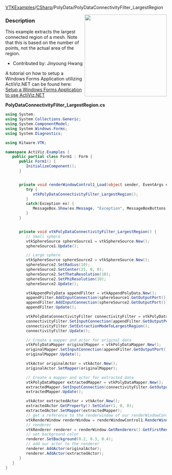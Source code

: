 [VTKExamples](Home)/[CSharp](CSharp)/PolyData/PolyDataConnectivityFilter_LargestRegion

<img align="right" src="https://github.com/lorensen/VTKExamples/raw/master/Testing/Baseline/PolyData/TestPolyDataConnectivityFilter_LargestRegion.png" width="256" />

### Description
This example extracts the largest connected region of a mesh. Note that this is based on the number of points, not the actual area of the region.

* Contributed by: Jinyoung Hwang

A tutorial on how to setup a Windows Forms Application utilizing ActiViz.NET can be found here: [Setup a Windows Forms Application to use ActiViz.NET](http://www.vtk.org/Wiki/VTK/CSharp/ActiViz.NET)

**PolyDataConnectivityFilter_LargestRegion.cs**
```csharp
using System;
using System.Collections.Generic;
using System.ComponentModel;
using System.Windows.Forms;
using System.Diagnostics;

using Kitware.VTK;

namespace ActiViz.Examples {
   public partial class Form1 : Form {
      public Form1() {
         InitializeComponent();
      }


      private void renderWindowControl1_Load(object sender, EventArgs e) {
         try {
            vtkPolyDataConnectivityFilter_LargestRegion();
         }
         catch(Exception ex) {
            MessageBox.Show(ex.Message, "Exception", MessageBoxButtons.OK);
         }
      }


      private void vtkPolyDataConnectivityFilter_LargestRegion() {
         // Small sphere
         vtkSphereSource sphereSource1 = vtkSphereSource.New();
         sphereSource1.Update();

         // Large sphere
         vtkSphereSource sphereSource2 = vtkSphereSource.New();
         sphereSource2.SetRadius(10);
         sphereSource2.SetCenter(25, 0, 0);
         sphereSource2.SetThetaResolution(10);
         sphereSource2.SetPhiResolution(10);
         sphereSource2.Update();

         vtkAppendPolyData appendFilter = vtkAppendPolyData.New();
         appendFilter.AddInputConnection(sphereSource1.GetOutputPort());
         appendFilter.AddInputConnection(sphereSource2.GetOutputPort());
         appendFilter.Update();

         vtkPolyDataConnectivityFilter connectivityFilter = vtkPolyDataConnectivityFilter.New();
         connectivityFilter.SetInputConnection(appendFilter.GetOutputPort());
         connectivityFilter.SetExtractionModeToLargestRegion();
         connectivityFilter.Update();

         // Create a mapper and actor for original data
         vtkPolyDataMapper originalMapper = vtkPolyDataMapper.New();
         originalMapper.SetInputConnection(appendFilter.GetOutputPort());
         originalMapper.Update();

         vtkActor originalActor = vtkActor.New();
         originalActor.SetMapper(originalMapper);

         // Create a mapper and actor for extracted data
         vtkPolyDataMapper extractedMapper = vtkPolyDataMapper.New();
         extractedMapper.SetInputConnection(connectivityFilter.GetOutputPort());
         extractedMapper.Update();

         vtkActor extractedActor = vtkActor.New();
         extractedActor.GetProperty().SetColor(1, 0, 0);
         extractedActor.SetMapper(extractedMapper);
         // get a reference to the renderwindow of our renderWindowControl1
         vtkRenderWindow renderWindow = renderWindowControl1.RenderWindow;
         // renderer
         vtkRenderer renderer = renderWindow.GetRenderers().GetFirstRenderer();
         // set background color
         renderer.SetBackground(0.2, 0.3, 0.4);
         // add our actor to the renderer
         renderer.AddActor(originalActor);
         renderer.AddActor(extractedActor);
      }
   }
}
```
